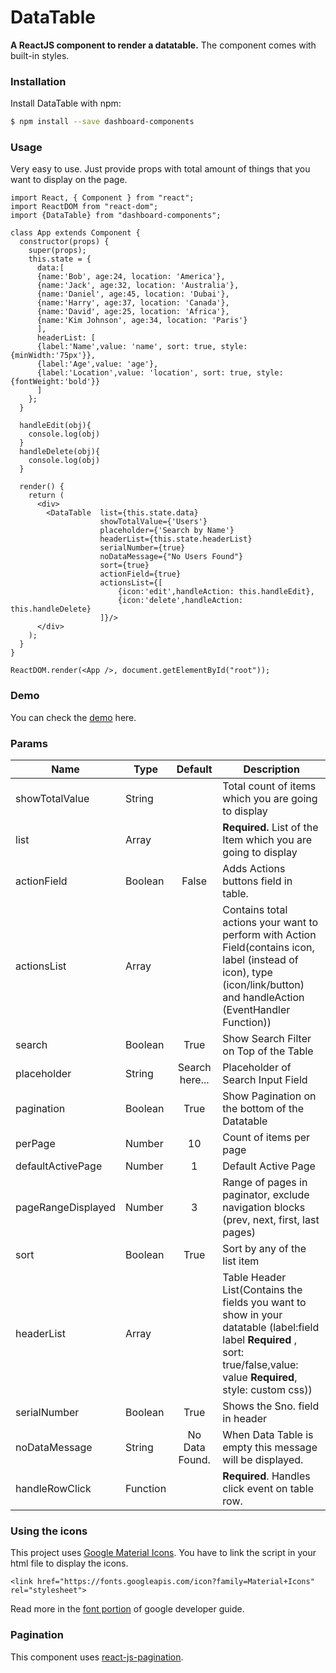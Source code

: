 # DataTable
**A ReactJS component to render a datatable.**
The component comes with built-in styles.
### Installation
Install DataTable with npm:
```sh
$ npm install --save dashboard-components
```

### Usage
Very easy to use. Just provide props with total amount of things that you want to display on the page.

```
import React, { Component } from "react";
import ReactDOM from "react-dom";
import {DataTable} from "dashboard-components";

class App extends Component {
  constructor(props) {
    super(props);
    this.state = {
      data:[
      {name:'Bob', age:24, location: 'America'},
      {name:'Jack', age:32, location: 'Australia'},
      {name:'Daniel', age:45, location: 'Dubai'},
      {name:'Harry', age:37, location: 'Canada'},
      {name:'David', age:25, location: 'Africa'},
      {name:'Kim Johnson', age:34, location: 'Paris'}
      ],
      headerList: [
      {label:'Name',value: 'name', sort: true, style: {minWidth:'75px'}},
      {label:'Age',value: 'age'},
      {label:'Location',value: 'location', sort: true, style: {fontWeight:'bold'}}
      ]
    };
  }

  handleEdit(obj){
    console.log(obj)
  }
  handleDelete(obj){
    console.log(obj)
  }

  render() {
    return (
      <div>
        <DataTable  list={this.state.data}
                    showTotalValue={'Users'}
                    placeholder={'Search by Name'}
                    headerList={this.state.headerList}
                    serialNumber={true}
                    noDataMessage={"No Users Found"}
                    sort={true}
                    actionField={true}
                    actionsList={[
                        {icon:'edit',handleAction: this.handleEdit},
                        {icon:'delete',handleAction: this.handleDelete}
                    ]}/>
      </div>
    );
  }
}

ReactDOM.render(<App />, document.getElementById("root"));

```

### Demo

You can check the [demo](https://amirkhanofficial.github.io/dashboard-components) here.

### Params

| Name | Type | Default | Description |
| --- | --- | :---: | --- |
| showTotalValue | String |    | Total count of items which you are going to display
| list | Array |    | **Required.** List of the Item which you are going to display
| actionField | Boolean  | False | Adds Actions buttons field in table.
| actionsList  | Array |    | Contains total actions your want to perform with Action Field(contains  icon, label (instead of icon), type (icon/link/button) and handleAction (EventHandler Function))
| search | Boolean | True | Show Search Filter on Top of the Table
| placeholder | String | Search here... | Placeholder of Search Input Field
| pagination | Boolean | True | Show Pagination on the bottom of the Datatable
| perPage | Number | 10 | Count of items per page
| defaultActivePage | Number | 1 | Default Active Page
| pageRangeDisplayed | Number | 3 | Range of pages in paginator, exclude navigation blocks (prev, next, first, last pages)
| sort | Boolean | True | Sort by any of the list item
| headerList | Array |   | Table Header List(Contains the fields you want to show in your datatable (label:field label **Required** , sort: true/false,value: value **Required**, style: custom css))
| serialNumber | Boolean | True | Shows the Sno. field in header
| noDataMessage | String | No Data Found. | When Data Table is empty this message will be displayed.
| handleRowClick | Function |    | **Required**. Handles click event on table row.

### Using the icons
This project uses [Google Material Icons](https://material.io/tools/icons/). You have to link the script in your html file to display the icons.
```
<link href="https://fonts.googleapis.com/icon?family=Material+Icons" rel="stylesheet">
```
Read more in the [font portion](https://google.github.io/material-design-icons/#icon-font-for-the-web) of google developer guide.

### Pagination
This component uses [react-js-pagination](https://www.npmjs.com/package/react-js-pagination).

